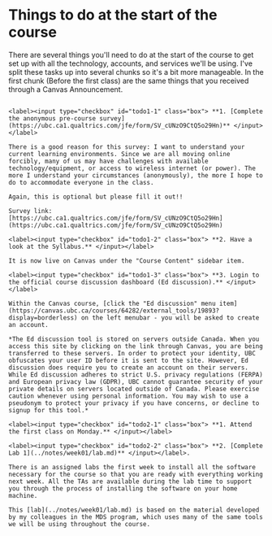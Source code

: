 Things to do at the start of the course
=======================

There are several things you'll need to do at the start of the course to get set up with all the technology, accounts, and services we'll be using.
I've split these tasks up into several chunks so it's a bit more manageable. 
In the first chunk (Before the first class) are the same things that you received through a Canvas Announcement.

```{dropdown} <h3>Before the first class</h3>

<label><input type="checkbox" id="todo1-1" class="box"> **1. [Complete the anonymous pre-course survey](https://ubc.ca1.qualtrics.com/jfe/form/SV_cUNzO9CtQ5o29Hn)** </input></label> 

There is a good reason for this survey: I want to understand your current learning environments. Since we are all moving online forcibly, many of us may have challenges with available technology/equipment, or access to wireless internet (or power). The more I understand your circumstances (anonymously), the more I hope to do to accommodate everyone in the class. 

Again, this is optional but please fill it out!!

Survey link: [https://ubc.ca1.qualtrics.com/jfe/form/SV_cUNzO9CtQ5o29Hn](https://ubc.ca1.qualtrics.com/jfe/form/SV_cUNzO9CtQ5o29Hn)

<label><input type="checkbox" id="todo1-2" class="box"> **2. Have a look at the Syllabus.** </input></label> 

It is now live on Canvas under the "Course Content" sidebar item. 

<label><input type="checkbox" id="todo1-3" class="box"> **3. Login to the official course discussion dashboard (Ed discussion).** </input></label> 

Within the Canvas course, [click the "Ed discussion" menu item](https://canvas.ubc.ca/courses/64282/external_tools/19893?display=borderless) on the left menubar - you will be asked to create an account.

*The Ed discussion tool is stored on servers outside Canada. When you access this site by clicking on the link through Canvas, you are being transferred to these servers. In order to protect your identity, UBC obfuscates your user ID before it is sent to the site. However, Ed discussion does require you to create an account on their servers. While Ed discussion adheres to strict U.S. privacy regulations (FERPA) and European privacy law (GDPR), UBC cannot guarantee security of your private details on servers located outside of Canada. Please exercise caution whenever using personal information. You may wish to use a pseudonym to protect your privacy if you have concerns, or decline to signup for this tool.*

```

```{dropdown} <h3>In the first week</h3>
<label><input type="checkbox" id="todo2-1" class="box"> **1. Attend the first class on Monday.** </input></label> 

<label><input type="checkbox" id="todo2-2" class="box"> **2. [Complete Lab 1](../notes/week01/lab.md)** </input></label>.

There is an assigned labs the first week to install all the software necessary for the course so that you are ready with everything working next week. All the TAs are available during the lab time to support you through the process of installing the software on your home machine.

This [lab](../notes/week01/lab.md) is based on the material developed by my colleagues in the MDS program, which uses many of the same tools we will be using throughout the course.

```